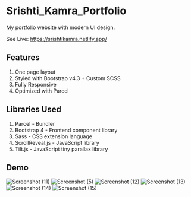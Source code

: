 # Srishti_Kamra_Portfolio
My portfolio website with modern UI design.

See Live: https://srishtikamra.netlify.app/

## Features
1. One page layout
2. Styled with Bootstrap v4.3 + Custom SCSS
3. Fully Responsive
4. Optimized with Parcel


## Libraries Used
1. Parcel - Bundler
2. Bootstrap 4 - Frontend component library
3. Sass - CSS extension language
4. ScrollReveal.js - JavaScript library
5. Tilt.js - JavaScript tiny parallax library


## Demo

![Screenshot (11)](https://github.com/Srishti153/Srishti_Kamra_Portfolio/assets/56726634/82a709f1-3ae6-4e74-9f41-86a1a5ae8333)
![Screenshot (5)](https://github.com/Srishti153/Srishti_Kamra_Portfolio/assets/56726634/12108c8e-ddc0-4906-be01-65640836d732)
![Screenshot (12)](https://github.com/Srishti153/Srishti_Kamra_Portfolio/assets/56726634/f581a5d4-1ddf-4f4a-b2d4-4b9f390da43a)
![Screenshot (13)](https://github.com/Srishti153/Srishti_Kamra_Portfolio/assets/56726634/bf25ed6a-7ae7-45ad-b7a1-0ce51e6cfe0e)
![Screenshot (14)](https://github.com/Srishti153/Srishti_Kamra_Portfolio/assets/56726634/90ade309-a108-40f0-9629-47e19b3052f2)
![Screenshot (15)](https://github.com/Srishti153/Srishti_Kamra_Portfolio/assets/56726634/20da00ae-4b3c-4377-ba9f-ef0db2f33c21)




